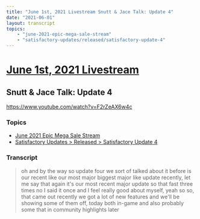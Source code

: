 ```yaml
---
title: "June 1st, 2021 Livestream Snutt & Jace Talk: Update 4"
date: "2021-06-01"
layout: transcript
topics:
    - "june-2021-epic-mega-sale-stream"
    - "satisfactory-updates/released/satisfactory-update-4"
---
```

# [June 1st, 2021 Livestream](../2021-06-01.md)
## Snutt & Jace Talk: Update 4
https://www.youtube.com/watch?v=F2rZeAX6w4c

### Topics
* [June 2021 Epic Mega Sale Stream](../topics/june-2021-epic-mega-sale-stream.md)
* [Satisfactory Updates > Released > Satisfactory Update 4](../topics/satisfactory-updates/released/satisfactory-update-4.md)

### Transcript

> oh and by the way so update four we sort of talked about it before is our recent like our most major biggest major like update recently, let me say that again it's our most recent major update so that fast three times no I said it once and I feel really good about myself, yeah so so, that came out recently we got a lot of new features and we'll be showing some of them off, today both in-game and also probably some that in community highlights later
